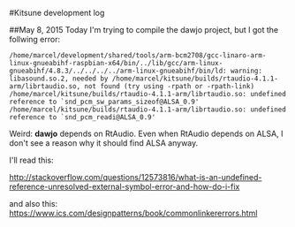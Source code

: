 #Kitsune development log

##May 8, 2015
Today I'm trying to compile the dawjo project, but I got the follwing error:
	
	/home/marcel/development/shared/tools/arm-bcm2708/gcc-linaro-arm-linux-gnueabihf-raspbian-x64/bin/../lib/gcc/arm-linux-gnueabihf/4.8.3/../../../../arm-linux-gnueabihf/bin/ld: warning: libasound.so.2, needed by /home/marcel/kitsune/builds/rtaudio-4.1.1-arm/librtaudio.so, not found (try using -rpath or -rpath-link)
	/home/marcel/kitsune/builds/rtaudio-4.1.1-arm/librtaudio.so: undefined reference to `snd_pcm_sw_params_sizeof@ALSA_0.9'
	/home/marcel/kitsune/builds/rtaudio-4.1.1-arm/librtaudio.so: undefined reference to `snd_pcm_readi@ALSA_0.9'

Weird: **dawjo** depends on RtAudio. Even when RtAudio depends on ALSA, I don't see a reason why it should find ALSA anyway.

I'll read this: 

http://stackoverflow.com/questions/12573816/what-is-an-undefined-reference-unresolved-external-symbol-error-and-how-do-i-fix

and also this:
https://www.ics.com/designpatterns/book/commonlinkererrors.html